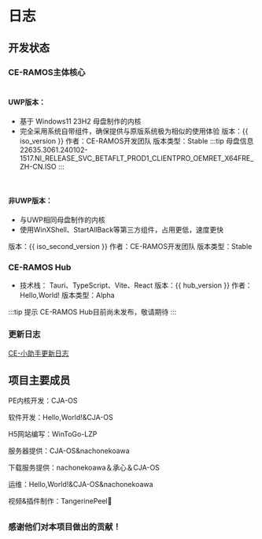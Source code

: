 # 日志
## 开发状态

### CE-RAMOS主体核心<br><br>
#### UWP版本：
* 基于 Windows11 23H2 母盘制作的内核
* 完全采用系统自带组件，确保提供与原版系统极为相似的使用体验
<Badge type="tip">版本：{{ iso_version }}</Badge> <Badge type="info">作者：CE-RAMOS开发团队</Badge> <Badge type="warning">版本类型：Stable</Badge>
:::tip 母盘信息
22635.3061.240102-1517.NI_RELEASE_SVC_BETAFLT_PROD1_CLIENTPRO_OEMRET_X64FRE_ZH-CN.ISO
:::
<br>

#### 非UWP版本：
* 与UWP相同母盘制作的内核
* 使用WinXShell、StartAllBack等第三方组件，占用更低，速度更快

<Badge type="tip">版本：{{ iso_second_version }}</Badge> <Badge type="info">作者：CE-RAMOS开发团队</Badge> <Badge type="warning">版本类型：Stable</Badge>

### CE-RAMOS Hub
* 技术栈： Tauri、TypeScript、Vite、React
<Badge type="tip">版本：{{ hub_version }}</Badge> <Badge type="info">作者：Hello,World!</Badge> <Badge type="warning">版本类型：Alpha</Badge>

:::tip 提示
CE-RAMOS Hub目前尚未发布，敬请期待
:::

### 更新日志<br>
[CE-小助手更新日志](/overview/ce-help.html)

## 项目主要成员

PE内核开发：CJA-OS

软件开发：Hello,World!&CJA-OS

H5网站编写：WinToGo-LZP

服务器提供：CJA-OS&nachonekoawa

下载服务提供：nachonekoawa＆承心＆CJA-OS

运维：Hello,World!&CJA-OS&nachonekoawa

视频&插件制作：TangerinePeel🍊

<h2 id="" tabindex="-1"></h2>

### 感谢他们对本项目做出的贡献！



<script>  
export default {  
  data() {  
    return {  
      iso_version: '获取中...',
      iso_second_version: '获取中...',
      hub_version: '获取中...'  
    };  
  },  
  methods: {  
    fetchInfo() {  
      fetch('https://api.ce-ramos.cn/GetInfo/')  
        .then(response => {  
          if (!response.ok) {  
            throw new Error('Network response was not ok');  
          }  
          return response.json();  
        })  
        .then(data => {  
          this.iso_version = data.data.iso_version === 'null' ? '获取失败' : `CE-RAMOS ${data.data.iso_version} Pro (UWP)`;
          this.iso_second_version = data.data.iso_second_version === 'null' ? '获取失败' : `CE-RAMOS ${data.data.iso_second_version} Pro`;   
          this.hub_version = data.data.hub_version === 'null' ? '获取失败' : `CE-RAMOS Hub+${data.data.hub_version}`;  
        })  
        .catch(error => {  
          console.error('There was a problem with your fetch operation:', error);  
          this.iso_version = '获取失败'; 
          this.iso_second_version = '获取失败'; 
          this.hub_version = '获取失败';  
        });  
    }  
  },  
  mounted() {  
    this.fetchInfo();  
  }  
};  
</script>  